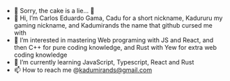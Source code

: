 - 🎂 Sorry, the cake is a lie... 🤖
- 👋 Hi, I’m Carlos Eduardo Gama, Cadu for a short nickname, Kadururu my gaming nickname, and Kadumirands the name that github cursed me with
- 👀 I’m interested in mastering Web programing with JS and React, and then C++ for pure coding knowledge, and Rust with Yew for extra web coding knowledge
- 🌱 I’m currently learning JavaScript, Typescript, React and Rust
- 📫 How to reach me @kadumirands@gmail.com
  
